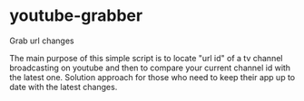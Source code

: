 # youtube-grabber
Grab url changes


The main purpose of this simple script is to locate "url id" of a tv channel broadcasting on youtube and then to compare your current channel id with the latest one. Solution approach for those who need to keep their app up to date with the latest changes.
